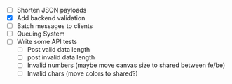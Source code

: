 - [ ] Shorten JSON payloads
- [x] Add backend validation
- [ ] Batch messages to clients
- [ ] Queuing System
- [ ] Write some API tests
    - [ ] Post valid data length
    - [ ] post invalid data length
    - [ ] Invalid numbers (maybe move canvas size to shared between fe/be)
    - [ ] Invalid chars (move colors to shared?)